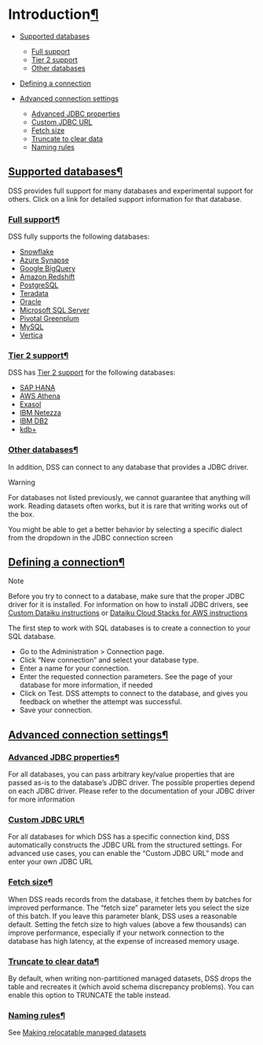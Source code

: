 Introduction[¶](#introduction "Permalink to this heading")
==========================================================



* [Supported databases](#supported-databases)


	+ [Full support](#full-support)
	+ [Tier 2 support](#tier-2-support)
	+ [Other databases](#other-databases)
* [Defining a connection](#defining-a-connection)
* [Advanced connection settings](#advanced-connection-settings)


	+ [Advanced JDBC properties](#advanced-jdbc-properties)
	+ [Custom JDBC URL](#custom-jdbc-url)
	+ [Fetch size](#fetch-size)
	+ [Truncate to clear data](#truncate-to-clear-data)
	+ [Naming rules](#naming-rules)




[Supported databases](#id1)[¶](#supported-databases "Permalink to this heading")
--------------------------------------------------------------------------------


DSS provides full support for many databases and experimental support for others. Click on a link for detailed support information for that database.



### [Full support](#id2)[¶](#full-support "Permalink to this heading")


DSS fully supports the following databases:


* [Snowflake](snowflake.html)
* [Azure Synapse](synapse.html)
* [Google BigQuery](bigquery.html)
* [Amazon Redshift](redshift.html)
* [PostgreSQL](postgresql.html)
* [Teradata](teradata.html)
* [Oracle](oracle.html)
* [Microsoft SQL Server](sqlserver.html)
* [Pivotal Greenplum](greenplum.html)
* [MySQL](mysql.html)
* [Vertica](vertica.html)




### [Tier 2 support](#id3)[¶](#tier-2-support "Permalink to this heading")


DSS has [Tier 2 support](../../troubleshooting/support-tiers.html) for the following databases:


* [SAP HANA](saphana.html)
* [AWS Athena](athena.html)
* [Exasol](exasol.html)
* [IBM Netezza](netezza.html)
* [IBM DB2](db2.html)
* [kdb\+](../kdbplus.html)




### [Other databases](#id4)[¶](#other-databases "Permalink to this heading")


In addition, DSS can connect to any database that provides a JDBC driver.



Warning


For databases not listed previously, we cannot guarantee that anything will work.
Reading datasets often works, but it is rare that writing works out of the box.



You might be able to get a better behavior by selecting a specific dialect from the dropdown in the JDBC connection screen





[Defining a connection](#id5)[¶](#defining-a-connection "Permalink to this heading")
------------------------------------------------------------------------------------



Note


Before you try to connect to a database, make sure that the proper JDBC driver for it is installed. For information on how to install JDBC drivers, see [Custom Dataiku instructions](../../installation/custom/jdbc.html) or [Dataiku Cloud Stacks for AWS instructions](../../installation/cloudstacks-aws/templates-actions.html)



The first step to work with SQL databases is to create a connection to your SQL database.


* Go to the Administration \> Connection page.
* Click “New connection” and select your database type.
* Enter a name for your connection.
* Enter the requested connection parameters. See the page of your database for more information, if needed
* Click on Test. DSS attempts to connect to the database, and gives you feedback on whether the attempt was successful.
* Save your connection.




[Advanced connection settings](#id6)[¶](#advanced-connection-settings "Permalink to this heading")
--------------------------------------------------------------------------------------------------



### [Advanced JDBC properties](#id7)[¶](#advanced-jdbc-properties "Permalink to this heading")


For all databases, you can pass arbitrary key/value properties that are passed as\-is to the database’s JDBC driver. The possible properties depend on each JDBC driver. Please refer to the documentation of your JDBC driver for more information




### [Custom JDBC URL](#id8)[¶](#custom-jdbc-url "Permalink to this heading")


For all databases for which DSS has a specific connection kind, DSS automatically constructs the JDBC URL from the structured settings. For advanced use cases, you can enable the “Custom JDBC URL” mode and enter your own JDBC URL




### [Fetch size](#id9)[¶](#fetch-size "Permalink to this heading")


When DSS reads records from the database, it fetches them by batches for improved performance. The “fetch size” parameter lets you select the size of this batch. If you leave this parameter blank, DSS uses a reasonable default. Setting the fetch size to high values (above a few thousands) can improve performance, especially if your network connection to the database has high latency, at the expense of increased memory usage.




### [Truncate to clear data](#id10)[¶](#truncate-to-clear-data "Permalink to this heading")


By default, when writing non\-partitioned managed datasets, DSS drops the table and recreates it (which avoid schema discrepancy problems). You can enable this option to TRUNCATE the table instead.




### [Naming rules](#id11)[¶](#naming-rules "Permalink to this heading")


See [Making relocatable managed datasets](../relocation.html)